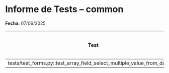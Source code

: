 # Informe de Tests – common

**Fecha:** 07/06/2025

| Test | Estado | Duración | Mensaje de error (si aplica) |
|-------------------------------------|---------|----------|-------------------------------------|
| tests/test_forms.py::test_array_field_select_multiple_value_from_datadict | PASADO | 3 ms |  |
